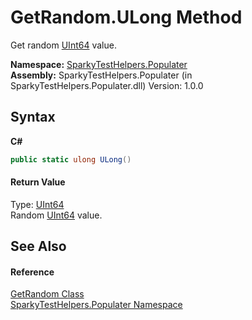 # GetRandom.ULong Method 
 

Get random <a href="http://msdn2.microsoft.com/en-us/library/06cf7918" target="_blank">UInt64</a> value.

**Namespace:**&nbsp;<a href="N_SparkyTestHelpers_Populater.md">SparkyTestHelpers.Populater</a><br />**Assembly:**&nbsp;SparkyTestHelpers.Populater (in SparkyTestHelpers.Populater.dll) Version: 1.0.0

## Syntax

**C#**<br />
``` C#
public static ulong ULong()
```


#### Return Value
Type: <a href="http://msdn2.microsoft.com/en-us/library/06cf7918" target="_blank">UInt64</a><br />Random <a href="http://msdn2.microsoft.com/en-us/library/06cf7918" target="_blank">UInt64</a> value.

## See Also


#### Reference
<a href="T_SparkyTestHelpers_Populater_GetRandom.md">GetRandom Class</a><br /><a href="N_SparkyTestHelpers_Populater.md">SparkyTestHelpers.Populater Namespace</a><br />